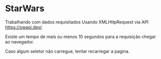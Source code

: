 # StarWars 

Trabalhando com dados  requisitados Usando XMLHttpRequest via API https://swapi.dev/.

Existe um tempo de mais ou menos 10 segundos para a requisição chegar ao navegador.

Caso algum seletor não carregue, tentar recarregar a pagina.

